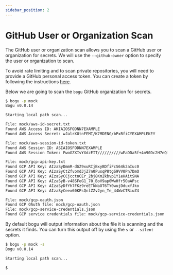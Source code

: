 ```yaml
---
sidebar_position: 2
---
```


# GitHub User or Organization Scan

The GitHub user or organization scan allows you to scan a GitHub user or organization for secrets. We will use the `--github-owner` option to specify the user or organization to scan.

To avoid rate limiting and to scan private repositories, you will need to provide a GitHub personal access token. You can create a token by following the instructions [here](https://docs.github.com/en/github/authenticating-to-github/creating-a-personal-access-token).

Below we are going to scan the `bogu` GitHub organization for secrets.

```bash
$ bogu -p mock
Bogu v0.0.14

Starting local path scan...

File: mock/aws-id-secret.txt
Found AWS Access ID: AKIAIOSFODNN7EXAMPLE
Found AWS Access Secret: wJalrXUtnFEMI/K7MDENG/bPxRfiCYEXAMPLEKEY

File: mock/aws-session-id-token.txt
Found AWS Session ID: ASIAIOSFODNN7EXAMPLE
Found AWS Session Token: FwoGZXIvYXdzEIT//////////wEaDDa5f+4m90Dc2H7eQiK9AXCnXpAgi0u7A+o1RpO5Q5GtMnv8oR+0V8GyHc7bGx1FP2bR7Bm2PqO7vXWzD9Y5DpKpG3j1gPv5mP0kIr4G3X/0dJGvMx0RQxfUq5u2cpWnJ5Z9J2Lm2P0RpTQaGwR5tNc7XJ0nFCaUJhLJi4c1naqfwpKyA5b43YzE3Iw8WMTIzNDU2Nzg5QUJDREVGR0g

File: mock/gcp-api-key.txt
Found GCP API Key: AIzaSyDmmR-dGZ9xuRIjBxyBDfiFcS64k2aIuc0
Found GCP API Key: AIzaSyCtZfvomdJjZ7n0PusqP8tgS9VV0Pn7DmQ
Found GCP API Key: AIzaSyCCjcctnCEr_2bj8Km2kbvp1Y1eHAitSNA
Found GCP API Key: AIzaSyB-v48SFeG1_70_BoV9ap0WwHfr5OaAPsc
Found GCP API Key: AIzaSyDfYh7FKz9reETkNaOT6TY0wujDduxfJko
Found GCP API Key: AIzaSyCeex60KPsQnlZZv2yn_Te_44WvCTRiuZ4

File: mock/gcp-oauth.json
Found GCP OAuth file: mock/gcp-oauth.json
File: mock/gcp-service-credentials.json
Found GCP service credentials file: mock/gcp-service-credentials.json
```

By default bogu will output information about the file it is scanning and the secrets it finds. You can turn this output off by using the `s` or `--silent` option.

```bash
$ bogu -p mock -s
Bogu v0.0.14

Starting local path scan...

$
```
